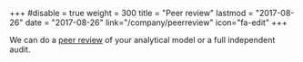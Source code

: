+++
#disable = true
weight = 300
title = "Peer review"
lastmod = "2017-08-26"
date = "2017-08-26"
link="/company/peerreview"
icon="fa-edit"
+++

We can do a [peer review](company/peerreview) of your analytical model or a full independent audit.
